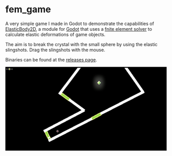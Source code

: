 # fem_game

A very simple game I made in Godot to demonstrate the capabilities of [ElasticBody2D](https://github.com/cp3-ws1920/elastic_body_2d), a module for [Godot](https://github.com/godotengine/godot) that uses a [fnite element solver](https://github.com/cp3-ws1920/fem_solver) to calculate elastic deformations of game objects.

The aim is to break the crystal with the small sphere by using the elastic slingshots. Drag the slingshots with the mouse.

Binaries can be found at the [releases page](https://github.com/cp3-ws1920/fem_game/releases).

![](https://github.com/cp3-ws1920/fem_game/blob/master/preview.png?raw=true)

